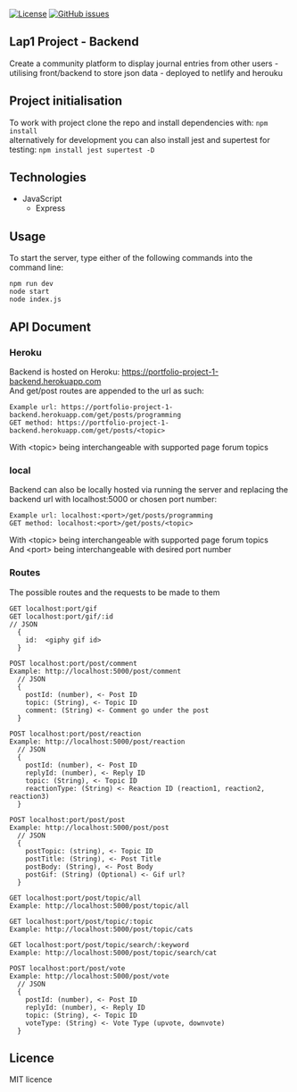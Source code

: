 [![License](https://img.shields.io/badge/license-MIT-green)](./LICENSE) [![GitHub issues](https://img.shields.io/github/issues/BenTidball/LAP-1-PROJECT-Backend)](https://github.com/BenTidball/LAP-1-PROJECT-Backend/issues)

## Lap1 Project - Backend
Create a community platform to display journal entries from other users - utilising front/backend to store json data - deployed to netlify and herouku

## Project initialisation
To work with project clone the repo and install dependencies with: ``` npm install ``` <br/>
alternatively for development you can also install jest and supertest for testing: ``` npm install jest supertest -D ```

## Technologies
- JavaScript
  - Express
  
## Usage
To start the server, type either of the following commands into the command line:
```
npm run dev
node start
node index.js
```

## API Document
### Heroku
Backend is hosted on Heroku: https://portfolio-project-1-backend.herokuapp.com \
And get/post routes are appended to the url as such: 
```
Example url: https://portfolio-project-1-backend.herokuapp.com/get/posts/programming
GET method: https://portfolio-project-1-backend.herokuapp.com/get/posts/<topic>
```
With \<topic\> being interchangeable with supported page forum topics

### local
Backend can also be locally hosted via running the server and replacing the backend url with localhost:5000 or chosen port number:
```
Example url: localhost:<port>/get/posts/programming
GET method: localhost:<port>/get/posts/<topic>
```
With \<topic\> being interchangeable with supported page forum topics \
And \<port\> being interchangeable with desired port number

### Routes 
The possible routes and the requests to be made to them
```
GET localhost:port/gif
GET localhost:port/gif/:id
// JSON 
  {
    id:  <giphy gif id>
  }

POST localhost:port/post/comment
Example: http://localhost:5000/post/comment
  // JSON 
  {
    postId: (number), <- Post ID
    topic: (String), <- Topic ID
    comment: (String) <- Comment go under the post
  }
  
POST localhost:port/post/reaction
Example: http://localhost:5000/post/reaction
  // JSON 
  {
    postId: (number), <- Post ID
    replyId: (number), <- Reply ID
    topic: (String), <- Topic ID
    reactionType: (String) <- Reaction ID (reaction1, reaction2, reaction3)
  }

POST localhost:port/post/post
Example: http://localhost:5000/post/post
  // JSON 
  {
    postTopic: (string), <- Topic ID
    postTitle: (String), <- Post Title
    postBody: (String), <- Post Body
    postGif: (String) (Optional) <- Gif url?
  }

GET localhost:port/post/topic/all
Example: http://localhost:5000/post/topic/all

GET localhost:port/post/topic/:topic
Example: http://localhost:5000/post/topic/cats

GET localhost:port/post/topic/search/:keyword
Example: http://localhost:5000/post/topic/search/cat

POST localhost:port/post/vote
Example: http://localhost:5000/post/vote
  // JSON 
  {
    postId: (number), <- Post ID
    replyId: (number), <- Reply ID
    topic: (String), <- Topic ID
    voteType: (String) <- Vote Type (upvote, downvote)
  }

```

## Licence
MIT licence
